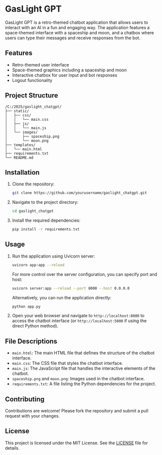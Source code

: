 # GasLight GPT

GasLight GPT is a retro-themed chatbot application that allows users to interact with an AI in a fun and engaging way. The application features a space-themed interface with a spaceship and moon, and a chatbox where users can type their messages and receive responses from the bot.

## Features

- Retro-themed user interface
- Space-themed graphics including a spaceship and moon
- Interactive chatbox for user input and bot responses
- Logout functionality

## Project Structure

```
/C:/2025/gaslight_chatgpt/
├── static/
│   ├── css/
│   │   └── main.css
│   ├── js/
│   │   └── main.js
│   └── images/
│       ├── spaceship.png
│       └── moon.png
├── templates/
│   └── main.html
├── requirements.txt
└── README.md
```

## Installation

1. Clone the repository:
    ```sh
    git clone https://github.com/yourusername/gaslight_chatgpt.git
    ```
2. Navigate to the project directory:
    ```sh
    cd gaslight_chatgpt
    ```
3. Install the required dependencies:
    ```sh
    pip install -r requirements.txt
    ```

## Usage

1. Run the application using Uvicorn server:
    ```sh
    uvicorn app:app --reload
    ```
   For more control over the server configuration, you can specify port and host:
    ```sh
    uvicorn server:app --reload --port 8000 --host 0.0.0.0
    ```
   Alternatively, you can run the application directly:
    ```sh
    python app.py
    ```
2. Open your web browser and navigate to `http://localhost:8000` to access the chatbot interface (or `http://localhost:5000` if using the direct Python method).

## File Descriptions

- `main.html`: The main HTML file that defines the structure of the chatbot interface.
- `main.css`: The CSS file that styles the chatbot interface.
- `main.js`: The JavaScript file that handles the interactive elements of the chatbot.
- `spaceship.png` and `moon.png`: Images used in the chatbot interface.
- `requirements.txt`: A file listing the Python dependencies for the project.

## Contributing

Contributions are welcome! Please fork the repository and submit a pull request with your changes.

## License

This project is licensed under the MIT License. See the [LICENSE](LICENSE) file for details.
